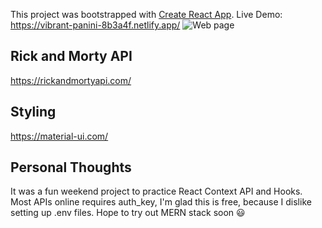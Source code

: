 This project was bootstrapped with [Create React App](https://github.com/facebook/create-react-app).
Live Demo: https://vibrant-panini-8b3a4f.netlify.app/
![Web page](https://i.imgur.com/H5KkNjV.png)

## Rick and Morty API

https://rickandmortyapi.com/

## Styling

https://material-ui.com/

## Personal Thoughts

It was a fun weekend project to practice React Context API and Hooks. 
Most APIs online requires auth_key, I'm glad this is free, because I dislike setting up .env files.
Hope to try out MERN stack soon 😃

